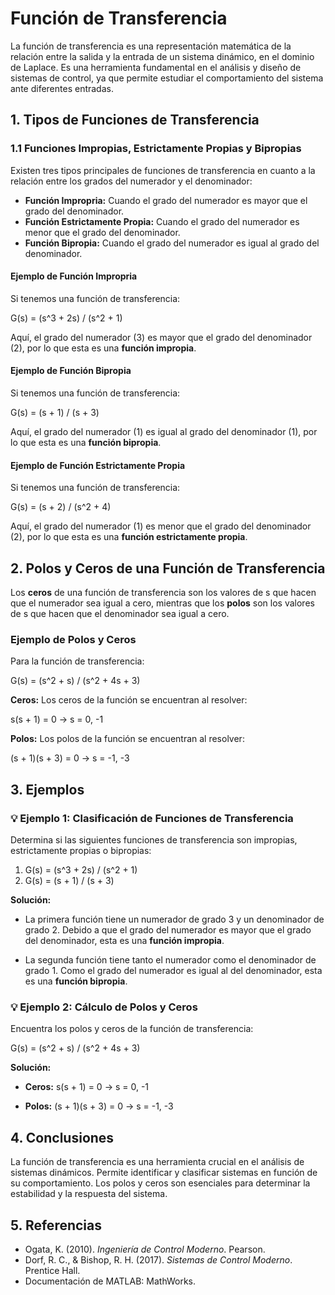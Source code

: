 # Función de Transferencia

La función de transferencia es una representación matemática de la relación entre la salida y la entrada de un sistema dinámico, en el dominio de Laplace. Es una herramienta fundamental en el análisis y diseño de sistemas de control, ya que permite estudiar el comportamiento del sistema ante diferentes entradas.

## 1. Tipos de Funciones de Transferencia

### 1.1 Funciones Impropias, Estrictamente Propias y Bipropias

Existen tres tipos principales de funciones de transferencia en cuanto a la relación entre los grados del numerador y el denominador:

- **Función Impropria:** Cuando el grado del numerador es mayor que el grado del denominador.
- **Función Estrictamente Propia:** Cuando el grado del numerador es menor que el grado del denominador.
- **Función Bipropia:** Cuando el grado del numerador es igual al grado del denominador.

#### Ejemplo de Función Impropria
Si tenemos una función de transferencia:

G(s) = (s^3 + 2s) / (s^2 + 1)

Aquí, el grado del numerador (3) es mayor que el grado del denominador (2), por lo que esta es una **función impropia**.

#### Ejemplo de Función Bipropia
Si tenemos una función de transferencia:

G(s) = (s + 1) / (s + 3)

Aquí, el grado del numerador (1) es igual al grado del denominador (1), por lo que esta es una **función bipropia**.

#### Ejemplo de Función Estrictamente Propia
Si tenemos una función de transferencia:

G(s) = (s + 2) / (s^2 + 4)

Aquí, el grado del numerador (1) es menor que el grado del denominador (2), por lo que esta es una **función estrictamente propia**.

## 2. Polos y Ceros de una Función de Transferencia

Los **ceros** de una función de transferencia son los valores de s que hacen que el numerador sea igual a cero, mientras que los **polos** son los valores de s que hacen que el denominador sea igual a cero.

### Ejemplo de Polos y Ceros

Para la función de transferencia:

G(s) = (s^2 + s) / (s^2 + 4s + 3)

**Ceros:** Los ceros de la función se encuentran al resolver:

s(s + 1) = 0  →  s = 0, -1

**Polos:** Los polos de la función se encuentran al resolver:

(s + 1)(s + 3) = 0  →  s = -1, -3

## 3. Ejemplos

### 💡 Ejemplo 1: Clasificación de Funciones de Transferencia

Determina si las siguientes funciones de transferencia son impropias, estrictamente propias o bipropias:

1. G(s) = (s^3 + 2s) / (s^2 + 1)
2. G(s) = (s + 1) / (s + 3)

**Solución:**

- La primera función tiene un numerador de grado 3 y un denominador de grado 2. Debido a que el grado del numerador es mayor que el grado del denominador, esta es una **función impropia**.
  
- La segunda función tiene tanto el numerador como el denominador de grado 1. Como el grado del numerador es igual al del denominador, esta es una **función bipropia**.

### 💡 Ejemplo 2: Cálculo de Polos y Ceros

Encuentra los polos y ceros de la función de transferencia:

G(s) = (s^2 + s) / (s^2 + 4s + 3)

**Solución:**

- **Ceros:** s(s + 1) = 0  →  s = 0, -1
  
- **Polos:** (s + 1)(s + 3) = 0  →  s = -1, -3

## 4. Conclusiones

La función de transferencia es una herramienta crucial en el análisis de sistemas dinámicos. Permite identificar y clasificar sistemas en función de su comportamiento. Los polos y ceros son esenciales para determinar la estabilidad y la respuesta del sistema.

## 5. Referencias

- Ogata, K. (2010). *Ingeniería de Control Moderno*. Pearson.
- Dorf, R. C., & Bishop, R. H. (2017). *Sistemas de Control Moderno*. Prentice Hall.
- Documentación de MATLAB: MathWorks.


